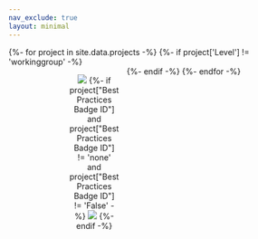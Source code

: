 ```yaml
---
nav_exclude: true
layout: minimal
---
```


<style>
#projects_with_bestpractices dt::after {
  content: "" !important;
}
#projects_with_bestpractices {
  display: flex;
  flex-wrap: wrap;
  justify-content: center;
}
#projects_with_bestpractices div {
  flex-basis: 16%;
  padding: 1em;
}
#projects_with_bestpractices dt img[src^="https://landscape.lfenergy.org/"] {
  height: 100px;
}
#projects_with_bestpractices dt {
  text-align: center;
}
#projects_with_bestpractices dd {
  margin-left: 0;
}
#projects_with_bestpractices dd p {
  text-align: center;
}
#projects_with_bestpractices dd p:first-child {
    font-family: Arial;
    font-size: 13px;
    color: #AAAAAA;
}
#projects_with_bestpractices dd p:last-child {
    font-family: Arial;
    font-size: 17px;
    color: #999999;
}
</style>
<dl id="projects_with_bestpractices">
{%- for project in site.data.projects -%}
{%- if project['Level'] != 'workinggroup' -%}
  <div>
  <dt>
    <img src="{{ project['Logo URL'] }}" >
    {%- if project["Best Practices Badge ID"] and project["Best Practices Badge ID"] != 'none' and project["Best Practices Badge ID"] != 'False' -%}
    <a href="https://bestpractices.coreinfrastructure.org/projects/{{ project["Best Practices Badge ID"] }}"><img src="https://bestpractices.coreinfrastructure.org/projects/{{ project["Best Practices Badge ID"] }}/badge"></a>
    {%- endif -%}
  </dt>
  </div>
{%- endif -%}
{%- endfor -%}
</dl>
